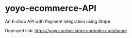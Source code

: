 # yoyo-ecommerce-API

An E-shop API with Payment integration using Stripe

Deployed link: https://yoyo-online-store.onrender.com/home
